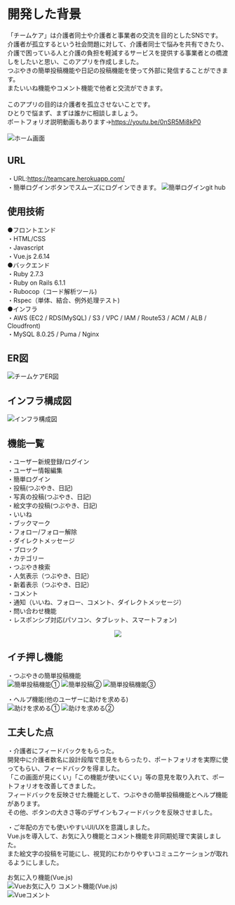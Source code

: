 # 開発した背景

「チームケア」は介護者同士や介護者と事業者の交流を目的としたSNSです。<br>
介護者が孤立するという社会問題に対して、介護者同士で悩みを共有できたり、介護で困っている人と介護の負担を軽減するサービスを提供する事業者との橋渡しをしたいと思い、このアプリを作成しました。<br>
つぶやきの簡単投稿機能や日記の投稿機能を使って外部に発信することができます。<br>
またいいね機能やコメント機能で他者と交流ができます。<br>
<br>
このアプリの目的は介護者を孤立させないことです。<br>
ひとりで悩まず、まずは誰かに相談しましょう。<br>
ポートフォリオ説明動画もあります→https://youtu.be/0nSR5Mi8kP0<br>
<br>
![ホーム画面](https://user-images.githubusercontent.com/79620911/131229065-49e5a33d-97d0-406d-889e-165a185cd2e7.gif)
<br>

## URL

・URL:https://teamcare.herokuapp.com/<br>
・簡単ログインボタンでスムーズにログインできます。
![簡単ログインgit hub](https://user-images.githubusercontent.com/79620911/131207004-159d4a07-bf26-4286-9f6d-c28ea105dc3a.png)
## 使用技術

●フロントエンド<br>
・HTML/CSS<br>
・Javascript<br>
・Vue.js 2.6.14<br>
●バックエンド<br>
・Ruby 2.7.3<br>
・Ruby on Rails 6.1.1<br>
・Rubocop（コード解析ツール)<br>
・Rspec（単体、結合、例外処理テスト)<br>
●インフラ<br>
・AWS (EC2 / RDS(MySQL) / S3 / VPC / IAM / Route53 / ACM / ALB / Cloudfront)<br>
・MySQL 8.0.25 / Puma / Nginx<br>

## ER図
![チームケアER図](https://user-images.githubusercontent.com/79620911/130318202-99329257-b443-4e8e-b9b5-794e308bb155.png)
## インフラ構成図
![インフラ構成図](https://user-images.githubusercontent.com/79620911/131878470-6bd24543-b8d3-4b3a-9502-78b1b6a128f9.png)

## 機能一覧
・ユーザー新規登録/ログイン<br>
・ユーザー情報編集<br>
・簡単ログイン<br>
・投稿(つぶやき、日記)<br>
・写真の投稿(つぶやき、日記)<br>
・絵文字の投稿(つぶやき、日記)<br>
・いいね<br>
・ブックマーク<br>
・フォロー/フォロー解除<br>
・ダイレクトメッセージ<br>
・ブロック<br>
・カテゴリー<br>
・つぶやき検索<br>
・人気表示（つぶやき、日記）<br>
・新着表示（つぶやき、日記）<br>
・コメント<br>
・通知（いいね、フォロー、コメント、ダイレクトメッセージ）<br>
・問い合わせ機能<br>
・レスポンシブ対応(パソコン、タブレット、スマートフォン)<br>
<div align="center">
<img src="https://user-images.githubusercontent.com/79620911/131207280-e7fe2722-4fa6-4037-b576-0d7890f7f1f6.gif" />
</div>

## イチ押し機能
・つぶやきの簡単投稿機能<br>
![簡単投稿機能①](https://user-images.githubusercontent.com/79620911/130345739-c01d4fc3-5b5f-4a6f-8bc2-cf1a103526d4.png)
![簡単投稿②](https://user-images.githubusercontent.com/79620911/130345755-f85f787f-7a30-4391-a83c-d540550c1984.png)
![簡単投稿機能③](https://user-images.githubusercontent.com/79620911/130345763-58ecb898-fec1-4acc-a98c-0d1b56ca1f73.png)

・ヘルプ機能(他のユーザーに助けを求める)<br>
![助けを求める①](https://user-images.githubusercontent.com/79620911/130345775-a2375c25-347d-4726-b4c7-d45ef778ef5e.png)
![助けを求める②](https://user-images.githubusercontent.com/79620911/130345783-1e0257fb-6326-49f1-9ec5-8b76ba5d4c08.png)

## 工夫した点
・介護者にフィードバックをもらった。<br>
開発中に介護者数名に設計段階で意見をもらったり、ポートフォリオを実際に使ってもらい、フィードバックを得ました。<br>
「この画面が見にくい」「この機能が使いにくい」等の意見を取り入れて、ポートフォリオを改善してきました。<br>
フィードバックを反映させた機能として、つぶやきの簡単投稿機能とヘルプ機能があります。<br>
その他、ボタンの大きさ等のデザインもフィードバックを反映させました。<br>

・ご年配の方でも使いやすいUI/UXを意識しました。<br>
Vue.jsを導入して、お気に入り機能とコメント機能を非同期処理で実装しました。<br>
また絵文字の投稿を可能にし、視覚的にわかりやすいコミュニケーションが取れるようにしました。<br>

お気に入り機能(Vue.js)<br>
![Vueお気に入り](https://user-images.githubusercontent.com/79620911/131789204-956afc66-cf31-45f7-954c-f2876a042d0f.gif)
コメント機能(Vue.js)<br>
![Vueコメント](https://user-images.githubusercontent.com/79620911/131789212-272f8877-9671-4592-a6c4-1ad02734f2f5.gif)

